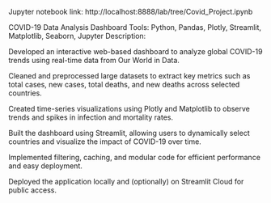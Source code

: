Jupyter notebook link: http://localhost:8888/lab/tree/Covid_Project.ipynb

COVID-19 Data Analysis Dashboard
Tools: Python, Pandas, Plotly, Streamlit, Matplotlib, Seaborn, Jupyter
Description:

Developed an interactive web-based dashboard to analyze global COVID-19 trends using real-time data from Our World in Data.

Cleaned and preprocessed large datasets to extract key metrics such as total cases, new cases, total deaths, and new deaths across selected countries.

Created time-series visualizations using Plotly and Matplotlib to observe trends and spikes in infection and mortality rates.

Built the dashboard using Streamlit, allowing users to dynamically select countries and visualize the impact of COVID-19 over time.

Implemented filtering, caching, and modular code for efficient performance and easy deployment.

Deployed the application locally and (optionally) on Streamlit Cloud for public access.

